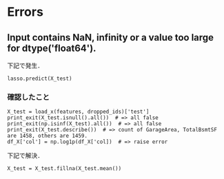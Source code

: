 # Errors

## Input contains NaN, infinity or a value too large for dtype('float64').

下記で発生．

```
lasso.predict(X_test)
```

### 確認したこと

```
X_test = load_x(features, dropped_ids)['test']
print_exit(X_test.isnull().all())  # => all false
print_exit(np.isinf(X_test).all())  # => all false
print_exit(X_test.describe())  # => count of GarageArea, TotalBsmtSF are 1458, others are 1459.
df_X['col'] = np.log1p(df_X['col])  # => raise error
```

下記で解決．

```
X_test = X_test.fillna(X_test.mean())
```
